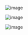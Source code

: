 ![image](https://user-images.githubusercontent.com/132649294/236653400-cf5e9150-0328-40d6-ac6c-c72dbc790bd8.png)

![image](https://user-images.githubusercontent.com/132649294/236653408-7b7590b1-7fb3-4f75-894d-90a797a156b8.png)

![image](https://user-images.githubusercontent.com/132649294/236653407-072f9cb7-f46f-4358-80cc-483b06ab94a7.png)
